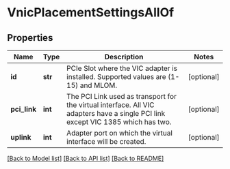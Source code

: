 # VnicPlacementSettingsAllOf

## Properties
Name | Type | Description | Notes
------------ | ------------- | ------------- | -------------
**id** | **str** | PCIe Slot where the VIC adapter is installed. Supported values are (1-15) and MLOM.   | [optional] 
**pci_link** | **int** | The PCI Link used as transport for the virtual interface. All VIC adapters have a single PCI link except VIC 1385 which has two.    | [optional] 
**uplink** | **int** | Adapter port on which the virtual interface will be created.    | [optional] 

[[Back to Model list]](../README.md#documentation-for-models) [[Back to API list]](../README.md#documentation-for-api-endpoints) [[Back to README]](../README.md)


